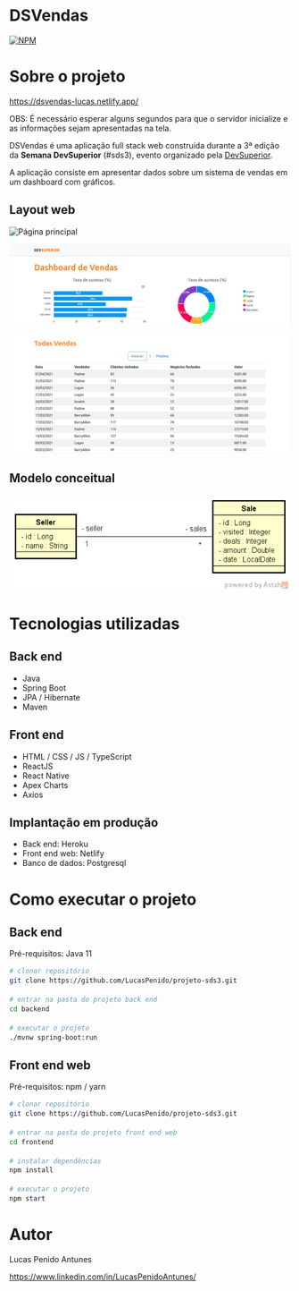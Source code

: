 # DSVendas
[![NPM](https://img.shields.io/npm/l/react)](https://github.com/LucasPenido/projeto-sds3/blob/main/LICENSE) 

# Sobre o projeto

https://dsvendas-lucas.netlify.app/

OBS: É necessário esperar alguns segundos para que o servidor inicialize e as informações sejam apresentadas na tela.

DSVendas é uma aplicação full stack web construída durante a 3ª edição da **Semana DevSuperior** (#sds3), evento organizado pela [DevSuperior](https://devsuperior.com "Site da DevSuperior").

A aplicação consiste em apresentar dados sobre um sistema de vendas em um dashboard com gráficos.


## Layout web
![Página principal](https://github.com/LucasPenido/projeto-sds3/blob/main/assets/p%C3%A1gina%20principal.png)

![Dashboard de Vendas](https://github.com/LucasPenido/projeto-sds3/blob/main/assets/dashboard%20de%20vendas.png)

![Tabela de Vendas](https://github.com/LucasPenido/projeto-sds3/blob/main/assets/tabela%20de%20vendas.png)

## Modelo conceitual
![Modelo Conceitual](https://raw.githubusercontent.com/devsuperior/bds-assets/main/sds/sds3-mc.png)

# Tecnologias utilizadas
## Back end
- Java
- Spring Boot
- JPA / Hibernate
- Maven
## Front end
- HTML / CSS / JS / TypeScript
- ReactJS
- React Native
- Apex Charts
- Axios
## Implantação em produção
- Back end: Heroku
- Front end web: Netlify
- Banco de dados: Postgresql

# Como executar o projeto

## Back end
Pré-requisitos: Java 11

```bash
# clonar repositório
git clone https://github.com/LucasPenido/projeto-sds3.git

# entrar na pasta do projeto back end
cd backend

# executar o projeto
./mvnw spring-boot:run
```

## Front end web
Pré-requisitos: npm / yarn

```bash
# clonar repositório
git clone https://github.com/LucasPenido/projeto-sds3.git

# entrar na pasta do projeto front end web
cd frontend

# instalar dependências
npm install

# executar o projeto
npm start
```

# Autor

Lucas Penido Antunes

https://www.linkedin.com/in/LucasPenidoAntunes/

